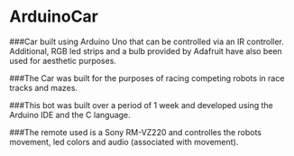 # ArduinoCar

###Car built using Arduino Uno that can be controlled via an IR controller. Additional, RGB led strips and a bulb provided by Adafruit have also been used for aesthetic purposes. 

###The Car was built for the purposes of racing competing robots in race tracks and mazes. 

###This bot was built over a period of 1 week and developed using the Arduino IDE and the C language.

###The remote used is a Sony RM-VZ220 and controlles the robots movement, led colors and audio (associated with movement).


